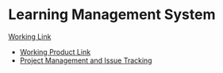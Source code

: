 # Learning Management System 

[Working Link](https://lms-1-0v55.onrender.com)
- [Working Product Link](https://lms-1-0v55.onrender.com)
- [Project Management and Issue Tracking](https://app.plane.so/levicent-lms-project/projects/18e91a88-f985-4405-ba50-43e00701b4d6/issues)